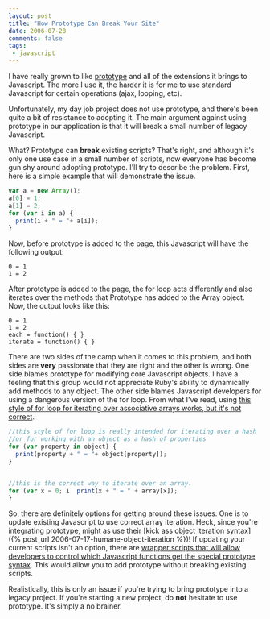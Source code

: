 ```yaml
---
layout: post
title: "How Prototype Can Break Your Site"
date: 2006-07-28
comments: false
tags:
 - javascript
---
```


I have really grown to like [prototype](http://prototype.conio.net/) and all of the extensions it brings to Javascript. The more I use it, the harder it is for me to use standard Javascript for certain operations (ajax, looping, etc).



Unfortunately, my day job project does not use prototype, and there's been quite a bit of resistance to adopting it. The main argument against using prototype in our application is that it will break a small number of legacy Javascript.



What? Prototype can **break** existing scripts? That's right, and although it's only one use case in a small number of scripts, now everyone has become gun shy around adopting prototype. I'll try to describe the problem. First, here is a simple example that will demonstrate the issue.



```javascript
var a = new Array();
a[0] = 1;
a[1] = 2;
for (var i in a) {
  print(i + " = "+ a[i]);
}
```



Now, before prototype is added to the page, this Javascript will have the following output:



```
0 = 1
1 = 2
```



After prototype is added to the page, the for loop acts differently and also iterates over the methods that Prototype has added to the Array object. Now, the output looks like this:




```
0 = 1
1 = 2
each = function() { }
iterate = function() { }
```



There are two sides of the camp when it comes to this problem, and both sides are **very** passionate that they are right and the other is wrong. One side blames prototype for modifying core Javascript objects. I have a feeling that this group would not appreciate Ruby's ability to dynamically add methods to any object. The other side blames Javascript developers for using a dangerous version of the for loop. From what I've read, using [this style of for loop for iterating over associative arrays works, but it's not correct](http://www.andrewdupont.net/2006/05/18/javascript-associative-arrays-considered-harmful/).



```javascript
//this style of for loop is really intended for iterating over a hash
//or for working with an object as a hash of properties
for (var property in object) {
  print(property + " = "+ object[property]);
}


//this is the correct way to iterate over an array.
for (var x = 0; i  print(x + " = " + array[x]);
}
```



So, there are definitely options for getting around these issues. One is to update existing Javascript to use correct array iteration. Heck, since you're integrating prototype, might as use their [kick ass object iteration syntax]({% post_url 2006-07-17-humane-object-iteration %})! If updating your current scripts isn't an option, there are [wrapper scripts that will allow developers to control which Javascript functions get the special prototype syntax](http://ajaxian.com/archives/prototypify-running-prototype-code-with-legacy-code). This would allow you to add prototype without breaking existing scripts.



Realistically, this is only an issue if you're trying to bring prototype into a legacy project. If you're starting a new project, do **not** hesitate to use prototype. It's simply a no brainer.
